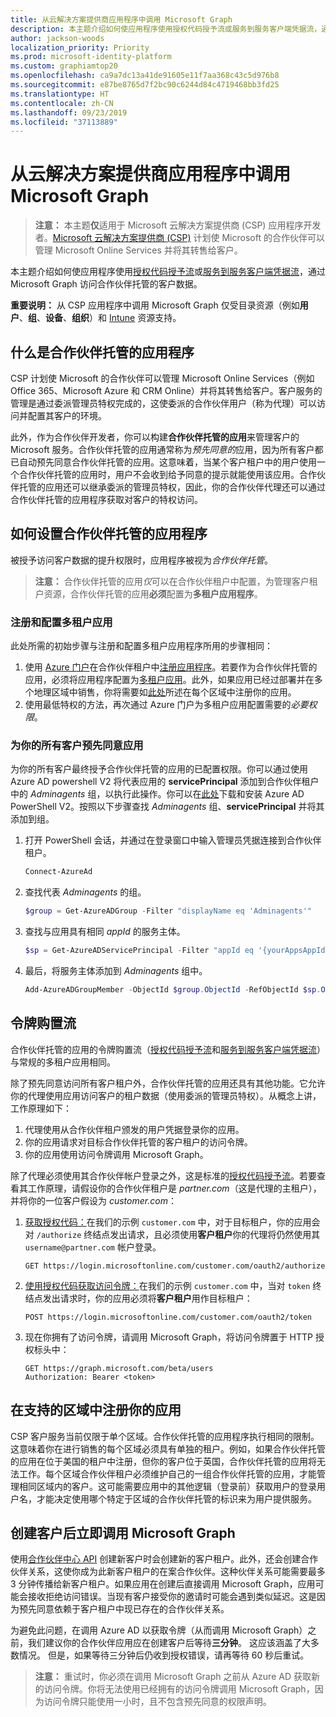 ```yaml
---
title: 从云解决方案提供商应用程序中调用 Microsoft Graph
description: 本主题介绍如何使应用程序使用授权代码授予流或服务到服务客户端凭据流，通过 Microsoft Graph 访问合作伙伴托管的客户数据。
author: jackson-woods
localization_priority: Priority
ms.prod: microsoft-identity-platform
ms.custom: graphiamtop20
ms.openlocfilehash: ca9a7dc13a41de91605e11f7aa368c43c5d976b8
ms.sourcegitcommit: e87be8765d7f2bc90c6244d84c4719468bb3fd25
ms.translationtype: HT
ms.contentlocale: zh-CN
ms.lasthandoff: 09/23/2019
ms.locfileid: "37113889"
---
```

# <a name="call-microsoft-graph-from-a-cloud-solution-provider-application"></a>从云解决方案提供商应用程序中调用 Microsoft Graph

> **注意：** 本主题**仅**适用于 Microsoft 云解决方案提供商 (CSP) 应用程序开发者。[Microsoft 云解决方案提供商 (CSP)](https://partner.microsoft.com/zh-CN/cloud-solution-provider) 计划使 Microsoft 的合作伙伴可以管理 Microsoft Online Services 并将其转售给客户。

本主题介绍如何使应用程序使用[授权代码授予流](https://docs.microsoft.com/zh-CN/azure/active-directory/develop/active-directory-protocols-oauth-code)或[服务到服务客户端凭据流](https://docs.microsoft.com/zh-CN/azure/active-directory/develop/active-directory-protocols-oauth-service-to-service)，通过 Microsoft Graph 访问合作伙伴托管的客户数据。

**重要说明：** 从 CSP 应用程序中调用 Microsoft Graph 仅受目录资源（例如**用户**、**组**、**设备**、**组织**）和 [Intune](/graph/api/resources/intune-graph-overview?view=graph-rest-beta) 资源支持。

## <a name="what-is-a-partner-managed-application"></a>什么是合作伙伴托管的应用程序

CSP 计划使 Microsoft 的合作伙伴可以管理 Microsoft Online Services（例如 Office 365、Microsoft Azure 和 CRM Online）并将其转售给客户。客户服务的管理是通过委派管理员特权完成的，这使委派的合作伙伴用户（称为代理）可以访问并配置其客户的环境。

此外，作为合作伙伴开发者，你可以构建**合作伙伴托管的应用**来管理客户的 Microsoft 服务。合作伙伴托管的应用通常称为*预先同意的*应用，因为所有客户都已自动预先同意合作伙伴托管的应用。这意味着，当某个客户租户中的用户使用一个合作伙伴托管的应用时，用户不会收到给予同意的提示就能使用该应用。合作伙伴托管的应用还可以继承委派的管理员特权，因此，你的合作伙伴代理还可以通过合作伙伴托管的应用程序获取对客户的特权访问。

## <a name="how-to-set-up-a-partner-managed-application"></a>如何设置合作伙伴托管的应用程序

被授予访问客户数据的提升权限时，应用程序被视为*合作伙伴托管*。

> **注意：** 合作伙伴托管的应用*仅*可以在合作伙伴租户中配置，为管理客户租户资源，合作伙伴托管的应用**必须**配置为**多租户应用程序**。

### <a name="register-and-configure-a-multi-tenant-app"></a>注册和配置多租户应用

此处所需的初始步骤与注册和配置多租户应用程序所用的步骤相同：

1. 使用 [Azure 门户](https://portal.azure.com)在合作伙伴租户中[注册应用程序](https://docs.microsoft.com/zh-CN/azure/active-directory/active-directory-app-registration)。若要作为合作伙伴托管的应用，必须将应用程序配置为[多租户应用](https://docs.microsoft.com/zh-CN/azure/active-directory/develop/active-directory-devhowto-multi-tenant-overview#update-registration-to-be-multi-tenant)。此外，如果应用已经过部署并在多个地理区域中销售，你将需要如<a href="#region">此处</a>所述在每个区域中注册你的应用。
2. 使用最低特权的方法，再次通过 Azure 门户为多租户应用配置需要的*必要权限*。

### <a name="pre-consent-your-app-for-all-your-customers"></a>为你的所有客户预先同意应用

为你的所有客户最终授予合作伙伴托管的应用的已配置权限。你可以通过使用 Azure AD powershell V2 将代表应用的 **servicePrincipal** 添加到合作伙伴租户中的 *Adminagents* 组，以执行此操作。你可以在[此处](https://www.powershellgallery.com/packages/AzureAD)下载和安装 Azure AD PowerShell V2。按照以下步骤查找 *Adminagents* 组、**servicePrincipal** 并将其添加到组。

1. 打开 PowerShell 会话，并通过在登录窗口中输入管理员凭据连接到合作伙伴租户。

    ```PowerShell
    Connect-AzureAd
    ```

2. 查找代表 *Adminagents* 的组。

    ```PowerShell
    $group = Get-AzureADGroup -Filter "displayName eq 'Adminagents'"
    ```

3. 查找与应用具有相同 *appId* 的服务主体。

    ```PowerShell
    $sp = Get-AzureADServicePrincipal -Filter "appId eq '{yourAppsAppId}'"
    ```

4. 最后，将服务主体添加到 *Adminagents* 组中。

    ```PowerShell
    Add-AzureADGroupMember -ObjectId $group.ObjectId -RefObjectId $sp.ObjectId
    ```

## <a name="token-acquisition-flows"></a>令牌购置流

合作伙伴托管的应用的令牌购置流（[授权代码授予流](https://docs.microsoft.com/zh-CN/azure/active-directory/develop/active-directory-protocols-oauth-code)和[服务到服务客户端凭据流](https://docs.microsoft.com/zh-CN/azure/active-directory/develop/active-directory-protocols-oauth-service-to-service)）与常规的多租户应用相同。

除了预先同意访问所有客户租户外，合作伙伴托管的应用还具有其他功能。它允许你的代理使用应用访问客户的租户数据（使用委派的管理员特权）。从概念上讲，工作原理如下：

1. 代理使用从合作伙伴租户颁发的用户凭据登录你的应用。
2. 你的应用请求对目标合作伙伴托管的客户租户的访问令牌。
3. 你的应用使用访问令牌调用 Microsoft Graph。

除了代理必须使用其合作伙伴帐户登录之外，这是标准的[授权代码授予流](https://docs.microsoft.com/zh-CN/azure/active-directory/develop/active-directory-protocols-oauth-code)。若要查看其工作原理，请假设你的合作伙伴租户是 *partner.com*（这是代理的主租户），并将你的一位客户假设为 *customer.com*：

1. [获取授权代码：](https://docs.microsoft.com/zh-CN/azure/active-directory/develop/active-directory-protocols-oauth-code#request-an-authorization-code)在我们的示例 ```customer.com``` 中，对于目标租户，你的应用会对 ```/authorize``` 终结点发出请求，且必须使用**客户租户**你的代理将仍然使用其 ```username@partner.com``` 帐户登录。

    ```http
    GET https://login.microsoftonline.com/customer.com/oauth2/authorize
    ```

2. [使用授权代码获取访问令牌：](https://docs.microsoft.com/zh-CN/azure/active-directory/develop/active-directory-protocols-oauth-code#use-the-authorization-code-to-request-an-access-token)在我们的示例 ```customer.com``` 中，当对 ```token``` 终结点发出请求时，你的应用必须将**客户租户**用作目标租户：

    ```http
    POST https://login.microsoftonline.com/customer.com/oauth2/token
    ```

3. 现在你拥有了访问令牌，请调用 Microsoft Graph，将访问令牌置于 HTTP 授权标头中：

    ```http
    GET https://graph.microsoft.com/beta/users
    Authorization: Bearer <token>
    ```

## <a name="register-your-app-in-the-regions-you-support"></a>在支持的区域中注册你的应用
<a name="region"></a>

CSP 客户服务当前仅限于单个区域。合作伙伴托管的应用程序执行相同的限制。这意味着你在进行销售的每个区域必须具有单独的租户。例如，如果合作伙伴托管的应用在位于美国的租户中注册，但你的客户位于英国，合作伙伴托管的应用将无法工作。每个区域合作伙伴租户必须维护自己的一组合作伙伴托管的应用，才能管理相同区域内的客户。这可能需要应用中的其他逻辑（登录前）获取用户的登录用户名，才能决定使用哪个特定于区域的合作伙伴托管的标识来为用户提供服务。

## <a name="calling-microsoft-graph-immediately-after-customer-creation"></a>创建客户后立即调用 Microsoft Graph

使用[合作伙伴中心 API](https://partnercenter.microsoft.com/zh-CN/partner/developer) 创建新客户时会创建新的客户租户。此外，还会创建合作伙伴关系，这使你成为此新客户租户的在案合作伙伴。这种伙伴关系可能需要最多 3 分钟传播给新客户租户。如果应用在创建后直接调用 Microsoft Graph，应用可能会接收拒绝访问错误。当现有客户接受你的邀请时可能会遇到类似延迟。这是因为预先同意依赖于客户租户中现已存在的合作伙伴关系。

为避免此问题，在调用 Azure AD 以获取令牌（从而调用 Microsoft Graph）之前，我们建议你的合作伙伴应用应在创建客户后等待**三分钟**。 这应该涵盖了大多数情况。 但是，如果等待三分钟后仍收到授权错误，请再等待 60 秒后重试。

> **注意：** 重试时，你必须在调用 Microsoft Graph 之前从 Azure AD 获取新的访问令牌。你将无法使用已经拥有的访问令牌调用 Microsoft Graph，因为访问令牌只能使用一小时，且不包含预先同意的权限声明。
